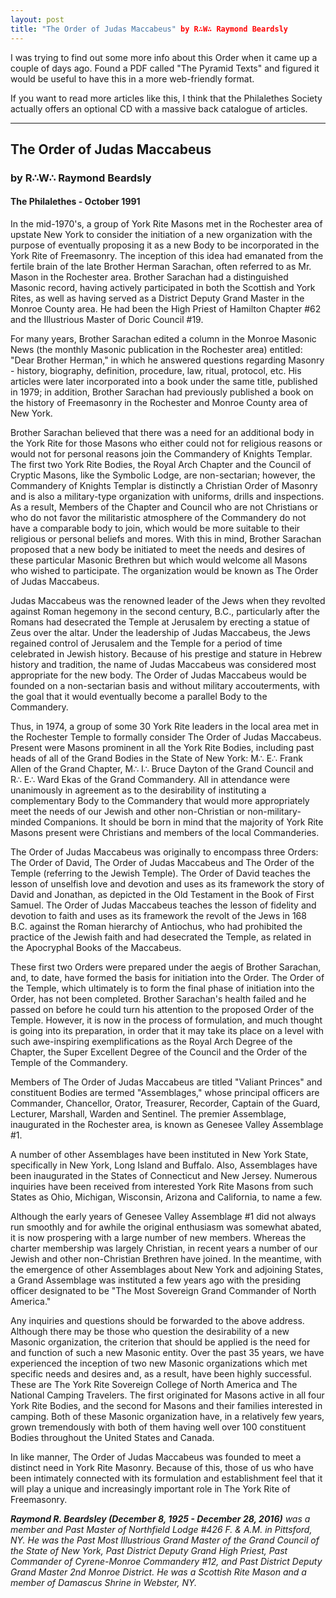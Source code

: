 ```yaml
---
layout: post
title: "The Order of Judas Maccabeus" by R∴W∴ Raymond Beardsly
---
```

I was trying to find out some more info about this Order when it came up a couple of days ago. Found a PDF called "The Pyramid Texts" and figured it would be useful to have this in a more web-friendly format.

If you want to read more articles like this, I think that the Philalethes Society actually offers an optional CD with a massive back catalogue of articles.

* * *

## The Order of Judas Maccabeus

### by R∴W∴ Raymond Beardsly

#### The Philalethes - October 1991

In the mid-1970's, a group of York Rite Masons met in the Rochester area of upstate New York to consider the initiation of a new organization with the purpose of eventually proposing it as a new Body to be incorporated in the York Rite of Freemasonry. The inception of this idea had emanated from the fertile brain of the late Brother Herman Sarachan, often referred to as Mr. Mason in the Rochester area. Brother Sarachan had a distinguished Masonic record, having actively participated in both the Scottish and York Rites, as well as having served as a District Deputy Grand Master in the Monroe County area. He had been the High Priest of Hamilton Chapter #62 and the Illustrious Master of Doric Council #19.

For many years, Brother Sarachan edited a column in the Monroe Masonic News (the monthly Masonic publication in the Rochester area) entitled: "Dear Brother Herman," in which he answered questions regarding Masonry - history, biography, definition, procedure, law, ritual, protocol, etc. His articles were later incorporated into a book under the same title, published in 1979; in addition, Brother Sarachan had previously published a book on the history of Freemasonry in the Rochester and Monroe County area of New York.

Brother Sarachan believed that there was a need for an additional body in the York Rite for those Masons who either could not for religious reasons or would not for personal reasons join the Commandery of Knights Templar. The first two York Rite Bodies, the Royal Arch Chapter and the Council of Cryptic Masons, like the Symbolic Lodge, are non-sectarian; however, the Commandery of Knights Templar is distinctly a Christian Order of Masonry and is also a military-type organization with uniforms, drills and inspections. As a result, Members of the Chapter and Council who are not Christians or who do not favor the militaristic atmosphere of the Commandery do not have a comparable body to join, which would be more suitable to their religious or personal beliefs and mores. With this in mind, Brother Sarachan proposed that a new body be initiated to meet the needs and desires of these particular Masonic Brethren but which would welcome all Masons who wished to participate. The organization would be known as The Order of Judas Maccabeus.

Judas Maccabeus was the renowned leader of the Jews when they revolted against Roman hegemony in the second century, B.C., particularly after the Romans had desecrated the Temple at Jerusalem by erecting a statue of Zeus over the altar. Under the leadership of Judas Maccabeus, the Jews regained control of Jerusalem and the Temple for a period of time celebrated in Jewish history. Because of his prestige and stature in Hebrew history and tradition, the name of Judas Maccabeus was considered most appropriate for the new body. The Order of Judas Maccabeus would be founded on a non-sectarian basis and without military accouterments, with the goal that it would eventually become a parallel Body to the Commandery.

Thus, in 1974, a group of some 30 York Rite leaders in the local area met in the Rochester Temple to formally consider The Order of Judas Maccabeus. Present were Masons prominent in all the York Rite Bodies, including past heads of all of the Grand Bodies in the State of New York: M∴ E∴ Frank Allen of the Grand Chapter, M∴ I∴ Bruce Dayton of the Grand Council and R∴ E∴ Ward Ekas of the Grand Commandery. All in attendance were unanimously in agreement as to the desirability of instituting a complementary Body to the Commandery that would more appropriately meet the needs of our Jewish and other non-Christian or non-military-minded Companions. It should be born in mind that the majority of York Rite Masons present were Christians and members of the local Commanderies.

The Order of Judas Maccabeus was originally to encompass three Orders: The Order of David, The Order of Judas Maccabeus and The Order of the Temple (referring to the Jewish Temple). The Order of David teaches the lesson of unselfish love and devotion and uses as its framework the story of David and Jonathan, as depicted in the Old Testament in the Book of First Samuel. The Order of Judas Maccabeus teaches the lesson of fidelity and devotion to faith and uses as its framework the revolt of the Jews in 168 B.C. against the Roman hierarchy of Antiochus, who had prohibited the practice of the Jewish faith and had desecrated the Temple, as related in the Apocryphal Books of the Maccabeus.

These first two Orders were prepared under the aegis of Brother Sarachan, and, to date, have formed the basis for initiation into the Order. The Order of the Temple, which ultimately is to form the final phase of initiation into the Order, has not been completed. Brother Sarachan's health failed and he passed on before he could turn his attention to the proposed Order of the Temple. However, it is now in the process of formulation, and much thought is going into its preparation, in order that it may take its place on a level with such awe-inspiring exemplifications as the Royal Arch Degree of the Chapter, the Super Excellent Degree of the Council and the Order of the Temple of the Commandery.

Members of The Order of Judas Maccabeus are titled "Valiant Princes" and constituent Bodies are termed "Assemblages," whose principal officers are Commander, Chancellor, Orator, Treasurer, Recorder, Captain of the Guard, Lecturer, Marshall, Warden and Sentinel. The premier Assemblage, inaugurated in the Rochester area, is known as Genesee Valley Assemblage #1.

A number of other Assemblages have been instituted in New York State, specifically in New York, Long Island and Buffalo. Also, Assemblages have been inaugurated in the States of Connecticut and New Jersey. Numerous inquiries have been received from interested York Rite Masons from such States as Ohio, Michigan, Wisconsin, Arizona and California, to name a few.

Although the early years of Genesee Valley Assemblage #1 did not always run smoothly and for awhile the original enthusiasm was somewhat abated, it is now prospering with a large number of new members. Whereas the charter membership was largely Christian, in recent years a number of our Jewish and other non-Christian Brethren have joined. In the meantime, with the emergence of other Assemblages about New York and adjoining States, a Grand Assemblage was instituted a few years ago with the presiding officer designated to be "The Most Sovereign Grand Commander of North America."

Any inquiries and questions should be forwarded to the above address. Although there may be those who question the desirability of a new Masonic organization, the criterion that should be applied is the need for and function of such a new Masonic entity. Over the past 35 years, we have experienced the inception of two new Masonic organizations which met specific needs and desires and, as a result, have been highly successful. These are The York Rite Sovereign College of North America and The National Camping Travelers. The first originated for Masons active in all four York Rite Bodies, and the second for Masons and their families interested in camping. Both of these Masonic organization have, in a relatively few years, grown tremendously with both of them having well over 100 constituent Bodies throughout the United States and Canada.

In like manner, The Order of Judas Maccabeus was founded to meet a distinct need in York Rite Masonry. Because of this, those of us who have been intimately connected with its formulation and establishment feel that it will play a unique and increasingly important role in The York Rite of Freemasonry.

***Raymond R. Beardsley (December 8, 1925 - December 28, 2016)*** *was a member and Past Master of Northfield Lodge #426 F. & A.M. in Pittsford, NY. He was the Past Most Illustrious Grand Master of the Grand Council of the State of New York, Past District Deputy Grand High Priest, Past Commander of Cyrene-Monroe Commandery #12, and Past District Deputy Grand Master 2nd Monroe District. He was a Scottish Rite Mason and a member of Damascus Shrine in Webster, NY.*
